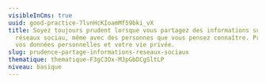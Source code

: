 ```yaml
---
visibleInCms: true
uuid: good-practice-7lvnHcKIoamMf59bki_vX
title: Soyez toujours prudent lorsque vous partagez des informations sur les
  réseaux sociau, même avec des personnes que vous pensez connaître. Protégez
  vos données personnelles et votre vie privée.
slug: prudence-partage-informations-reseaux-sociaux
thematique: thematique-F3gC3Ox-MJpGbDCgSltLP
niveau: basique
---
```

